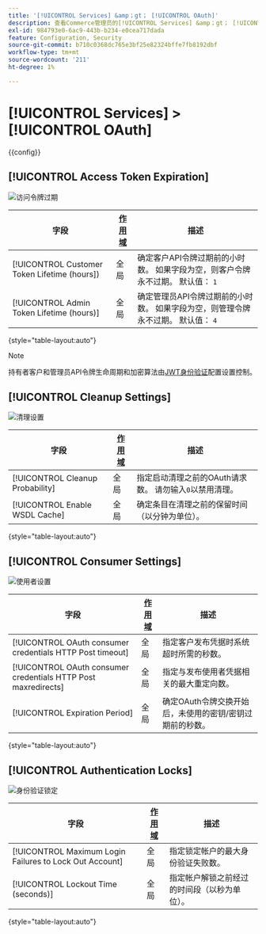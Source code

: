 ```yaml
---
title: '[!UICONTROL Services] &amp；gt； [!UICONTROL OAuth]'
description: 查看Commerce管理员的[!UICONTROL Services] &amp；gt； [!UICONTROL OAuth]页面上的配置设置。
exl-id: 984793e0-6ac9-443b-b234-e0cea717dada
feature: Configuration, Security
source-git-commit: b710c0368dc765e3bf25e82324bffe7fb8192dbf
workflow-type: tm+mt
source-wordcount: '211'
ht-degree: 1%

---
```


# [!UICONTROL Services] > [!UICONTROL OAuth]

{{config}}

## [!UICONTROL Access Token Expiration]

![访问令牌过期](./assets/oauth-token-expire.png)<!-- zoom -->

| 字段 | [作用域](../../getting-started/websites-stores-views.md#scope-settings) | 描述 |
|--- |--- |--- |
| [!UICONTROL Customer Token Lifetime (hours]) | 全局 | 确定客户API令牌过期前的小时数。 如果字段为空，则客户令牌永不过期。 默认值： `1` |
| [!UICONTROL Admin Token Lifetime (hours)] | 全局 | 确定管理员API令牌过期前的小时数。 如果字段为空，则管理令牌永不过期。 默认值： `4` |

{style="table-layout:auto"}

>[!NOTE]
>
>持有者客户和管理员API令牌生命周期和加密算法由[JWT身份验证](magento-web-api.md#jwt-authentication)配置设置控制。

## [!UICONTROL Cleanup Settings]

![清理设置](./assets/oauth-cleanup.png)<!-- zoom -->

| 字段 | [作用域](../../getting-started/websites-stores-views.md#scope-settings) | 描述 |
|--- |--- |--- |
| [!UICONTROL Cleanup Probability] | 全局 | 指定启动清理之前的OAuth请求数。 请勿输入`0`以禁用清理。 |
| [!UICONTROL Enable WSDL Cache] | 全局 | 确定条目在清理之前的保留时间（以分钟为单位）。 |

{style="table-layout:auto"}

## [!UICONTROL Consumer Settings]

![使用者设置](./assets/oauth-consumer-settings.png)<!-- zoom -->

| 字段 | [作用域](../../getting-started/websites-stores-views.md#scope-settings) | 描述 |
|--- |--- |--- |
| [!UICONTROL OAuth consumer credentials HTTP Post timeout] | 全局 | 指定客户发布凭据时系统超时所需的秒数。 |
| [!UICONTROL OAuth consumer credentials HTTP Post maxredirects] | 全局 | 指定与发布使用者凭据相关的最大重定向数。 |
| [!UICONTROL Expiration Period] | 全局 | 确定OAuth令牌交换开始后，未使用的密钥/密钥过期前的秒数。 |

{style="table-layout:auto"}

## [!UICONTROL Authentication Locks]

![身份验证锁定](./assets/oauth-locks.png)<!-- zoom -->

| 字段 | [作用域](../../getting-started/websites-stores-views.md#scope-settings) | 描述 |
|--- |--- |--- |
| [!UICONTROL Maximum Login Failures to Lock Out Account] | 全局 | 指定锁定帐户的最大身份验证失败数。 |
| [!UICONTROL Lockout Time (seconds)] | 全局 | 指定帐户解锁之前经过的时间段（以秒为单位）。 |

{style="table-layout:auto"}
